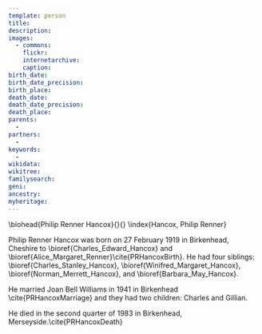 ```yaml
---
template: person
title:
description:
images:
  - commons: 
    flickr: 
    internetarchive: 
    caption: 
birth_date: 
birth_date_precision: 
birth_place: 
death_date: 
death_date_precision: 
death_place: 
parents:
  - 
partners:
  - 
keywords:
  - 
wikidata: 
wikitree: 
familysearch: 
geni: 
ancestry: 
myheritage: 
---
```

\biohead{Philip Renner Hancox}{}{}
\index{Hancox, Philip Renner}

Philip Renner Hancox was born on 27 February 1919 in	Birkenhead, Cheshire to \bioref{Charles_Edward_Hancox} and \bioref{Alice_Margaret_Renner}\cite{PRHancoxBirth}.
He had four siblings: \bioref{Charles_Stanley_Hancox}, \bioref{Winifred_Margaret_Hancox}, \bioref{Norman_Merrett_Hancox}, and \bioref{Barbara_May_Hancox}.

He married Joan Bell Williams in 1941 in Birkenhead \cite{PRHancoxMarriage} and they had two children: Charles and Gillian.

He died in the second quarter of 1983 in Birkenhead, Merseyside.\cite{PRHancoxDeath}
